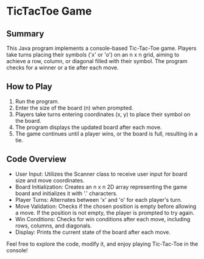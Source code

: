 # TicTacToe Game

## Summary
This Java program implements a console-based Tic-Tac-Toe game. Players take turns placing their symbols ('x' or 'o') on an n x n grid, aiming to achieve a row, column, or diagonal filled with their symbol. The program checks for a winner or a tie after each move.

## How to Play
1. Run the program.
2. Enter the size of the board (n) when prompted.
3. Players take turns entering coordinates (x, y) to place their symbol on the board.
4. The program displays the updated board after each move.
5. The game continues until a player wins, or the board is full, resulting in a tie.

## Code Overview
- User Input: Utilizes the Scanner class to receive user input for board size and move coordinates.
- Board Initialization: Creates an n x n 2D array representing the game board and initializes it with '.' characters.
- Player Turns: Alternates between 'x' and 'o' for each player's turn.
- Move Validation: Checks if the chosen position is empty before allowing a move. If the position is not empty, the player is prompted to try again.
- Win Conditions: Checks for win conditions after each move, including rows, columns, and diagonals.
- Display: Prints the current state of the board after each move.

Feel free to explore the code, modify it, and enjoy playing Tic-Tac-Toe in the console!
